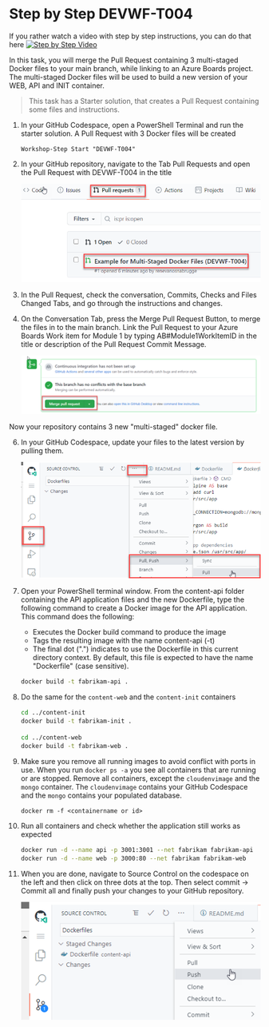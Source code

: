 # Step by Step DEVWF-T004

If you rather watch a video with step by step instructions, you can do that here
[![Step by Step Video](https://img.youtube.com/vi/w80WzGtWpVc/0.jpg)](https://www.youtube.com/watch?v=w80WzGtWpVc)

In this task, you will merge the Pull Request containing 3 multi-staged Docker files to your main branch, while linking to an Azure Boards project. The multi-staged Docker files will be used to build a new version of your WEB, API and INIT container.

>This task has a Starter solution, that creates a Pull Request containing some files and instructions. 

1. In your GitHub Codespace, open a PowerShell Terminal and run the starter solution. A Pull Request with 3 Docker files will be created

      ```
      Workshop-Step Start "DEVWF-T004"
      ```

2. In your GitHub repository, navigate to the Tab Pull Requests and open the Pull Request with DEVWF-T004 in the title

      ![Shows the menu item for navigating to the Pull Request](https://raw.githubusercontent.com/CloudLabsAI-Azure/AIW-DevOps/main/Assets/PullRequestDEVWF-T004.png)

3. In the Pull Request, check the conversation, Commits, Checks and Files Changed Tabs, and go through the instructions and changes.

4. On the Conversation Tab, press the Merge Pull Request Button, to merge the files in to the main branch. Link the Pull Request to your Azure Boards Work item for Module 1 by typing AB#Module1WorkItemID in the title or description of the Pull Request Commit Message. 

      ![Shows the button for merging a Pull Request in GitHub](https://raw.githubusercontent.com/CloudLabsAI-Azure/AIW-DevOps/main/Assets/mergePullRequest.png)

Now your repository contains 3 new "multi-staged" docker file.

6. In your GitHub Codespace, update your files to the latest version by pulling them.

      ![](https://raw.githubusercontent.com/CloudLabsAI-Azure/AIW-DevOps/main/Assets/2020-10-05-12-10-11.png)

7. Open your PowerShell terminal window. From the content-api folder containing the API application files and the new Dockerfile, type the following command to create a Docker image for the API application. This command does the following:

      - Executes the Docker build command to produce the image
      - Tags the resulting image with the name content-api (-t)
      - The final dot (".") indicates to use the Dockerfile in this current directory context. By default, this file is expected to have the name "Dockerfile" (case sensitive).


      ```bash
      docker build -t fabrikam-api .
      ```

8. Do the same for the `content-web` and the `content-init` containers

      ```bash
      cd ../content-init
      docker build -t fabrikam-init .
   
      cd ../content-web
      docker build -t fabrikam-web .
      ```

9. Make sure you remove all running images to avoid conflict with ports in use. When you run `docker ps -a` you see all containers that are running or are stopped. Remove all containers, except the `cloudenvimage` and the `mongo` container. The `cloudenvimage` contains your GitHub Codespace and the `mongo` contains your populated database.

      ```
      docker rm -f <containername or id>
      ```

10. Run all containers and check whether the application still works as expected

      ```bash
      docker run -d --name api -p 3001:3001 --net fabrikam fabrikam-api
      docker run -d --name web -p 3000:80 --net fabrikam fabrikam-web
      ```

11. When you are done, navigate to Source Control on the codespace on the left and then click on three dots at the top. Then select commit -> Commit all and finally push your changes to your GitHub repository.

      ![Push from Visual Studio Code](https://raw.githubusercontent.com/CloudLabsAI-Azure/AIW-DevOps/main/Assets/commitandpush.png)
